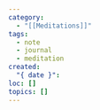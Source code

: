 ```yaml
---
category:
  - "[[Meditations]]"
tags:
  - note
  - journal
  - meditation
created:
  "{ date }": 
loc: []
topics: []
---
```


